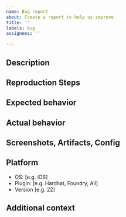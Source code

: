 ```yaml
---
name: Bug report
about: Create a report to help us improve
title: ''
labels: bug
assignees: ''

---
```


## Description
<!-- A clear and concise description of what the bug is. -->

## Reproduction Steps
<!--
Steps to reproduce the behavior:
1. Create a ChugSplash config with '...'
2. Deploy with '....'
3. See error
-->

## Expected behavior
<!-- A clear and concise description of what you expected to happen. -->

## Actual behavior
<!-- A clear and concise description of what actually happens. -->

## Screenshots, Artifacts, Config
<!--
If applicable, add screenshots, deployment artifacts, or an example ChugSplash config to help explain the problem.
-->

## Platform
 - OS: [e.g. iOS]
 - Plugin: [e.g. Hardhat, Foundry, All]
 - Version [e.g. 22]

## Additional context
<!-- Add any other context about the problem here. -->
